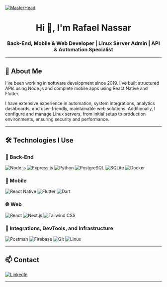 [![MasterHead](https://user-images.githubusercontent.com/10498744/210012254-234538ff-d198-48aa-8964-37e6fd45d227.gif)](https://github.com/rafaelnassar)

<h1 align="center">Hi 👋, I'm Rafael Nassar</h1>
<h3 align="center">Back-End, Mobile & Web Developer | Linux Server Admin | API & Automation Specialist</h3>

---

## 🧠 About Me

I've been working in software development since 2019. I've built structured APIs using Node.js and complete mobile apps using React Native and Flutter.

I have extensive experience in automation, system integrations, analytics dashboards, and user-friendly, maintainable web solutions. Additionally, I configure and manage Linux servers, from initial setup to production environments, ensuring security and performance.

---

## 🛠️ Technologies I Use

### 🔧 Back-End
![Node.js](https://img.shields.io/badge/-Node.js-05122A?style=flat&logo=node.js)
![Express.js](https://img.shields.io/badge/-Express.js-05122A?style=flat&logo=express)
![Python](https://img.shields.io/badge/-Python-05122A?style=flat&logo=python)
![PostgreSQL](https://img.shields.io/badge/-PostgreSQL-05122A?style=flat&logo=postgresql)
![SQLite](https://img.shields.io/badge/-SQLite-05122A?style=flat&logo=sqlite)
![Docker](https://img.shields.io/badge/-Docker-05122A?style=flat&logo=docker)

### 📱 Mobile
![React Native](https://img.shields.io/badge/-React%20Native-05122A?style=flat&logo=react)
![Flutter](https://img.shields.io/badge/-Flutter-05122A?style=flat&logo=flutter)
![Dart](https://img.shields.io/badge/-Dart-05122A?style=flat&logo=dart)

### 🌐 Web
![React](https://img.shields.io/badge/-React.js-05122A?style=flat&logo=react)
![Next.js](https://img.shields.io/badge/-Next.js-05122A?style=flat&logo=next.js)
![Tailwind CSS](https://img.shields.io/badge/-TailwindCSS-05122A?style=flat&logo=tailwind-css)

### 🔗 Integrations, DevTools, and Infrastructure
![Postman](https://img.shields.io/badge/-Postman-05122A?style=flat&logo=postman)
![Firebase](https://img.shields.io/badge/-Firebase-05122A?style=flat&logo=firebase)
![Git](https://img.shields.io/badge/-Git-05122A?style=flat&logo=git)
![Linux](https://img.shields.io/badge/-Linux-05122A?style=flat&logo=linux)

---

## 📫 Contact

[![LinkedIn](https://img.shields.io/badge/-LinkedIn-05122A?style=flat&logo=linkedin)](https://www.linkedin.com/in/rafael-nassar-2a3637287)

---
